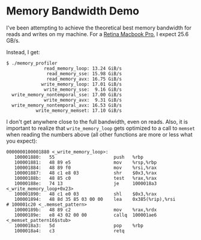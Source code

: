Memory Bandwidth Demo
=====================

I've been attempting to achieve the theoretical best memory bandwidth for reads 
and writes on my machine. For a [Retina Macbook Pro](http://ark.intel.com/products/64891/Intel-Core-i7-3720QM-Processor-6M-Cache-up-to-3_60-GHz), 
I expect 25.6 GB/s. 

Instead, I get:
~~~
$ ./memory_profiler
              read_memory_loop: 13.24 GiB/s
               read_memory_sse: 15.98 GiB/s
               read_memory_avx: 16.75 GiB/s
             write_memory_loop: 17.01 GiB/s
              write_memory_sse:  9.16 GiB/s
  write_memory_nontemporal_sse: 17.00 GiB/s
              write_memory_avx:  9.31 GiB/s
  write_memory_nontemporal_avx: 16.53 GiB/s
           write_memory_memset: 17.10 GiB/s
~~~

I don't get anywhere close to the full bandwidth, even on reads. Also, it is
important to realize that `write_memory_loop` gets optimized to a call to
`memset` when reading the numbers above (all other functions are more or less
what you expect):

~~~
0000000100001880 <_write_memory_loop>:
   100001880:   55                      push   %rbp
   100001881:   48 89 e5                mov    %rsp,%rbp
   100001884:   48 89 f0                mov    %rsi,%rax
   100001887:   48 c1 e8 03             shr    $0x3,%rax
   10000188b:   48 85 c0                test   %rax,%rax
   10000188e:   74 13                   je     1000018a3 <_write_memory_loop+0x23>
   100001890:   48 c1 e0 03             shl    $0x3,%rax
   100001894:   48 8d 35 85 03 00 00    lea    0x385(%rip),%rsi        # 100001c20 <_.memset_pattern>
   10000189b:   48 89 c2                mov    %rax,%rdx
   10000189e:   e8 43 02 00 00          callq  100001ae6 <_memset_pattern16$stub>
   1000018a3:   5d                      pop    %rbp
   1000018a4:   c3                      retq
~~~
